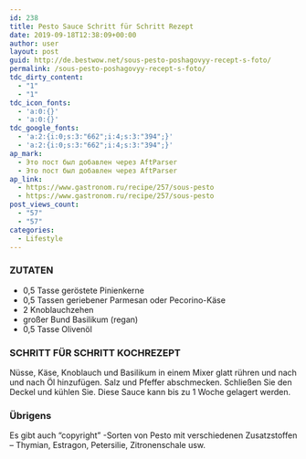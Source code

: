 ```yaml
---
id: 238
title: Pesto Sauce Schritt für Schritt Rezept
date: 2019-09-18T12:38:09+00:00
author: user
layout: post
guid: http://de.bestwow.net/sous-pesto-poshagovyy-recept-s-foto/
permalink: /sous-pesto-poshagovyy-recept-s-foto/
tdc_dirty_content:
  - "1"
  - "1"
tdc_icon_fonts:
  - 'a:0:{}'
  - 'a:0:{}'
tdc_google_fonts:
  - 'a:2:{i:0;s:3:"662";i:4;s:3:"394";}'
  - 'a:2:{i:0;s:3:"662";i:4;s:3:"394";}'
ap_mark:
  - Это пост был добавлен через AftParser
  - Это пост был добавлен через AftParser
ap_link:
  - https://www.gastronom.ru/recipe/257/sous-pesto
  - https://www.gastronom.ru/recipe/257/sous-pesto
post_views_count:
  - "57"
  - "57"
categories:
  - Lifestyle
---
```

### ZUTATEN

  * 0,5 Tasse geröstete Pinienkerne
  * 0,5 Tassen geriebener Parmesan oder Pecorino-Käse
  * 2 Knoblauchzehen
  * großer Bund Basilikum (regan)
  * 0,5 Tasse Olivenöl

### SCHRITT FÜR SCHRITT KOCHREZEPT

Nüsse, Käse, Knoblauch und Basilikum in einem Mixer glatt rühren und nach und nach Öl hinzufügen. Salz und Pfeffer abschmecken. Schließen Sie den Deckel und kühlen Sie. Diese Sauce kann bis zu 1 Woche gelagert werden.

### Übrigens

Es gibt auch &#8220;copyright&#8221; -Sorten von Pesto mit verschiedenen Zusatzstoffen &#8211; Thymian, Estragon, Petersilie, Zitronenschale usw.